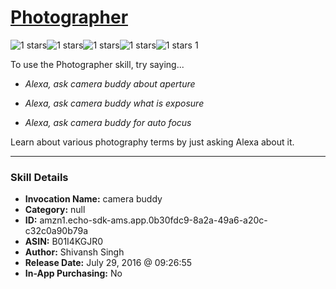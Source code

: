 # [Photographer](http://alexa.amazon.com/#skills/amzn1.echo-sdk-ams.app.0b30fdc9-8a2a-49a6-a20c-c32c0a90b79a)
![1 stars](../../images/ic_star_black_18dp_1x.png)![1 stars](../../images/ic_star_border_black_18dp_1x.png)![1 stars](../../images/ic_star_border_black_18dp_1x.png)![1 stars](../../images/ic_star_border_black_18dp_1x.png)![1 stars](../../images/ic_star_border_black_18dp_1x.png) 1

To use the Photographer skill, try saying...

* *Alexa, ask camera buddy about aperture*

* *Alexa, ask camera buddy what is exposure*

* *Alexa, ask camera buddy for auto focus*

Learn about various photography terms by just asking Alexa about it.

***

### Skill Details

* **Invocation Name:** camera buddy
* **Category:** null
* **ID:** amzn1.echo-sdk-ams.app.0b30fdc9-8a2a-49a6-a20c-c32c0a90b79a
* **ASIN:** B01I4KGJR0
* **Author:** Shivansh Singh
* **Release Date:** July 29, 2016 @ 09:26:55
* **In-App Purchasing:** No
